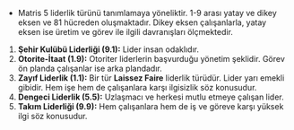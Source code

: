 - Matris 5 liderlik türünü tanımlamaya yöneliktir. 1-9 arası yatay ve dikey eksen ve 81 hücreden oluşmaktadır. Dikey eksen çalışanlarla, yatay eksen ise üretim ve görev ile ilgili davranışları ölçmektedir.
	
1. **Şehir Kulübü Liderliği (9.1):** Lider insan odaklıdır. 
2. **Otorite-İtaat (1.9):** Otoriter liderlerin başvurduğu yönetim şeklidir. Görev ön planda çalışanlar ise arka plandadır. 
3. **Zayıf Liderlik (1.1):** Bir tür **Laissez Faire** liderlik türüdür. Lider yarı emekli gibidir. Hem işe hem de çalışanlara karşı ilgisizlik söz konusudur. 
4. **Dengeci Liderlik (5.5):** Uzlaşmacı ve herkesi mutlu etmeye çalışan lider. 
5. **Takım Liderliği (9.9):** Hem çalışanlara hem de iş ve göreve karşı yüksek ilgi söz konusudur. 